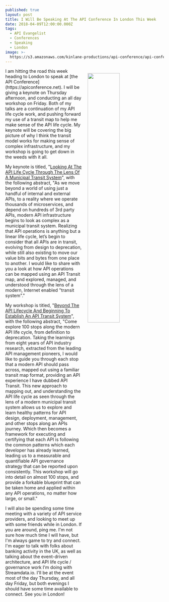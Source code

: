 ```yaml
---
published: true
layout: post
title: I Will Be Speaking At The API Conference In London This Week
date: 2018-04-09T12:00:00.000Z
tags:
  - API Evangelist
  - Conferences
  - Speaking
  - London
image: >-
  https://s3.amazonaws.com/kinlane-productions/api-conference/api-conference-keynote-details.png
---
```

<p><img src="{{ page.image }}" width="45%" align="right" style="padding: 15px;" /></p>I am hitting the road this week heading to London to speak at [the API Conference](https://apiconference.net). I will be giving a keynote on Thursday afternoon, and conducting an all day workshop on Friday. Both of my talks are a continuation of my API life cycle work, and pushing forward my use of a transit map to help me make sense of the API life cycle. My keynote will be covering the big picture of why I think the transit model works for making sense of complex infrastructure, and my workshop is going to get down in the weeds with it all.

My keynote is titled, "[Looking At The API Life Cycle Through The Lens Of A Municipal Transit System](https://apiconference.net/api-management-microservices/looking-at-the-api-life-cycle-through-the-lens-of-a-municipal-transit-system/)", with the following abstract, "As we move beyond a world of using just a handful of internal and external APIs, to a reality where we operate thousands of microservices, and depend on hundreds of 3rd party APIs, modern API infrastructure begins to look as complex as a municipal transit system. Realizing that API operations is anything but a linear life cycle, let’s begin to consider that all APIs are in transit, evolving from design to deprecation, while still also existing to move our value bits and bytes from one place to another. I would like to share with you a look at how API operations can be mapped using an API Transit map, and explored, managed, and understood through the lens of a modern, Internet enabled "transit system"."

My workshop is titled, "[Beyond The API Lifecycle And Beginning To Establish An API Transit System](https://apiconference.net/api-management-microservices/beyond-the-api-lifecycle-and-beginning-to-establish-an-api-transit-system/)", with the following abstract, "Come explore 100 stops along the modern API life cycle, from definition to deprecation. Taking the learnings from eight years of API industry research, extracted from the leading API management pioneers, I would like to guide you through each stop that a modern API should pass across, mapped out using a familiar transit map format, providing an API experience I have dubbed API Transit. This new approach to mapping out, and understanding the API life cycle as seen through the lens of a modern municipal transit system allows us to explore and learn healthy patterns for API design, deployment, management, and other stops along an APIs journey. Which then becomes a framework for executing and certifying that each API is following the common patterns which each developer has already learned, leading us to a measurable and quantifiable API governance strategy that can be reported upon consistently. This workshop will go into detail on almost 100 stops, and provide a forkable blueprint that can be taken home and applied within any API operations, no matter how large, or small."

I will also be spending some time meeting with a variety of API service providers, and looking to meet up with some friends while in London. If you are around, ping me. I'm not sure how much time I will have, but I'm always game to try and connect. I'm eager to talk with folks about banking activity in the UK, as well as talking about the event-driven architecture, and API life cycle / governance work I'm doing with Streamdata.io. I'll be at the event most of the day Thursday, and all day Friday, but both evenings I should have some time available to connect. See you in London!
